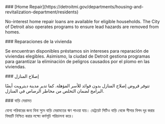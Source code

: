<RenderIf language="default">
### [Home Repair](https://detroitmi.gov/departments/housing-and-revitalization-department/residents)

No-interest home repair loans are available for eligible households. The City of Detroit also operates programs to ensure lead hazards are removed from homes.

</RenderIf>

<RenderIf language="es">
### Reparaciones de la vivienda

Se encuentran disponibles préstamos sin intereses para reparación de viviendas elegibles. Asimismo, la ciudad de Detroit gestiona programas para garantizar la eliminación de peligros causados por el plomo en las viviendas.

</RenderIf>

<RenderIf language="ar">
### إصلاح المنازل

تتوفر قروض إصلاح المنازل بدون فوائد للأسر المؤهلة. كما تدير مدينة ديترويت أيضًا البرامج لضمان التخلص من مخاطر الرصاص في المنازل.

</RenderIf>

<RenderIf language="bn">
### বাড়ি মেরামত

যোগ্য পরিবারের জন্য বিনা সুদে বাড়ি মেরামতের ঋণ পাওয়া যায়। ডেট্রয়েট সিটিও বাড়ি থেকে সীসার বিপদ দূর করার বিষয়টি নিশ্চিত করার লক্ষ্যে কর্মসূচি পরিচালনা করে।

</RenderIf>
